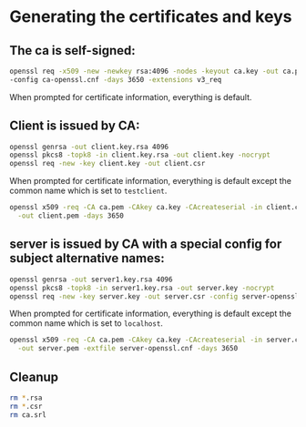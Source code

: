 # Generating the certificates and keys

The ca is self-signed:
----------------------

```bash
openssl req -x509 -new -newkey rsa:4096 -nodes -keyout ca.key -out ca.pem \
-config ca-openssl.cnf -days 3650 -extensions v3_req
```

When prompted for certificate information, everything is default.

Client is issued by CA:
-----------------------

```bash
openssl genrsa -out client.key.rsa 4096
openssl pkcs8 -topk8 -in client.key.rsa -out client.key -nocrypt
openssl req -new -key client.key -out client.csr
```

When prompted for certificate information, everything is default except the
common name which is set to `testclient`.

```bash
openssl x509 -req -CA ca.pem -CAkey ca.key -CAcreateserial -in client.csr \
  -out client.pem -days 3650
```

server is issued by CA with a special config for subject alternative names:
----------------------------------------------------------------------------

```bash
openssl genrsa -out server1.key.rsa 4096
openssl pkcs8 -topk8 -in server1.key.rsa -out server.key -nocrypt
openssl req -new -key server.key -out server.csr -config server-openssl.cnf
```

When prompted for certificate information, everything is default except the
common name which is set to `localhost`.

```bash
openssl x509 -req -CA ca.pem -CAkey ca.key -CAcreateserial -in server.csr \
  -out server.pem -extfile server-openssl.cnf -days 3650
```

Cleanup
-------

```bash
rm *.rsa
rm *.csr
rm ca.srl
```